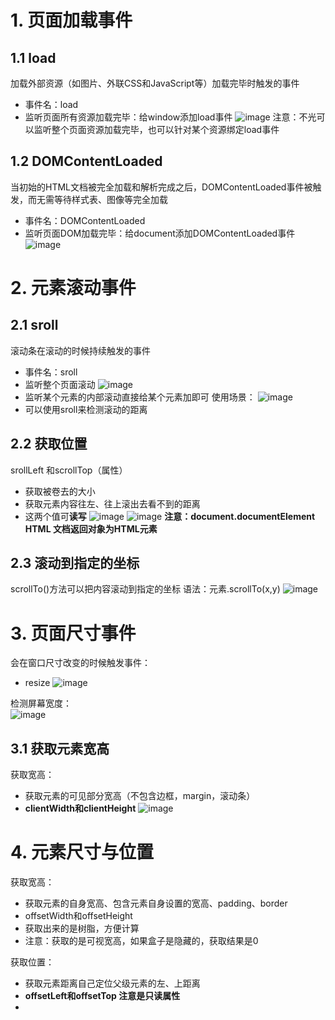 # 1. 页面加载事件
## 1.1 load
加载外部资源（如图片、外联CSS和JavaScript等）加载完毕时触发的事件  
 - 事件名：load
 - 监听页面所有资源加载完毕：给window添加load事件
   ![image](https://github.com/Happy-jianghui/Frontend-Learning/assets/98568967/f20c895a-31be-4563-b515-41a6d7a5f264)
注意：不光可以监听整个页面资源加载完毕，也可以针对某个资源绑定load事件

## 1.2 DOMContentLoaded
当初始的HTML文档被完全加载和解析完成之后，DOMContentLoaded事件被触发，而无需等待样式表、图像等完全加载
 - 事件名：DOMContentLoaded
 - 监听页面DOM加载完毕：给document添加DOMContentLoaded事件
   ![image](https://github.com/Happy-jianghui/Frontend-Learning/assets/98568967/ad370cb6-8f59-4f30-a135-66b778eb7745)


# 2. 元素滚动事件
## 2.1 sroll
滚动条在滚动的时候持续触发的事件
 - 事件名：sroll
 - 监听整个页面滚动
   ![image](https://github.com/Happy-jianghui/Frontend-Learning/assets/98568967/67f544c7-195f-42b5-9fd2-90ebdd1eafae)
 - 监听某个元素的内部滚动直接给某个元素加即可
使用场景：
![image](https://github.com/Happy-jianghui/Frontend-Learning/assets/98568967/74610015-6469-4a97-b40a-a714c1b70f1b)
 - 可以使用sroll来检测滚动的距离

## 2.2 获取位置
srollLeft 和scrollTop（属性）
 - 获取被卷去的大小
 - 获取元素内容往左、往上滚出去看不到的距离
 - 这两个值可**读写**
![image](https://github.com/Happy-jianghui/Frontend-Learning/assets/98568967/6ef4faf9-9032-43da-bb07-c2ec13d10b5e)
![image](https://github.com/Happy-jianghui/Frontend-Learning/assets/98568967/72884f83-4cf7-4a3d-849d-b452a0fdb8b7)
**注意：document.documentElement HTML 文档返回对象为HTML元素**

## 2.3 滚动到指定的坐标
scrollTo()方法可以把内容滚动到指定的坐标
语法：元素.scrollTo(x,y)
![image](https://github.com/Happy-jianghui/Frontend-Learning/assets/98568967/2c62846b-0563-4813-aff5-207db600be9b)


# 3. 页面尺寸事件
会在窗口尺寸改变的时候触发事件：
 - resize
![image](https://github.com/Happy-jianghui/Frontend-Learning/assets/98568967/89692612-7b53-4cb7-ab64-b7451725c15e)

检测屏幕宽度：  
![image](https://github.com/Happy-jianghui/Frontend-Learning/assets/98568967/8fb1b706-eca7-4f8e-a65a-38e39d533463)

## 3.1 获取元素宽高
获取宽高：  
 - 获取元素的可见部分宽高（不包含边框，margin，滚动条）
 - **clientWidth和clientHeight**
![image](https://github.com/Happy-jianghui/Frontend-Learning/assets/98568967/8b843e30-47cd-4e3c-9241-8318a7300634)


# 4. 元素尺寸与位置
获取宽高：
 - 获取元素的自身宽高、包含元素自身设置的宽高、padding、border
 - offsetWidth和offsetHeight
 - 获取出来的是树脂，方便计算
 - 注意：获取的是可视宽高，如果盒子是隐藏的，获取结果是0

获取位置：
 - 获取元素距离自己定位父级元素的左、上距离
 - **offsetLeft和offsetTop 注意是只读属性**
 - 












